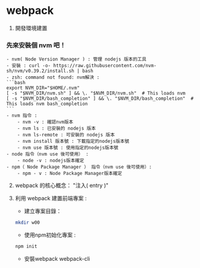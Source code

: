 # webpack

1. 開發環境建置
### 先來安裝個 nvm 吧！
    - nvm( Node Version Manager ) : 管理 nodejs 版本的工具
    - 安裝 : curl -o- https://raw.githubusercontent.com/nvm-sh/nvm/v0.39.2/install.sh | bash
    - zsh: command not found: nvm解決 :
    ```bash
    export NVM_DIR="$HOME/.nvm"
    [ -s "$NVM_DIR/nvm.sh" ] && \. "$NVM_DIR/nvm.sh"  # This loads nvm
    [ -s "$NVM_DIR/bash_completion" ] && \. "$NVM_DIR/bash_completion"  # This loads nvm bash_completion
    ```
    - nvm 指令 :
        - nvm -v : 確認nvm版本
        - nvm ls : 已安裝的 nodejs 版本
        - nvm ls-remote : 可安裝的 nodejs 版本
        - nvm install 版本號 : 下載指定的nodejs版本號
        - nvm use 版本號 : 使用指定的nodejs版本號
    - node 指令（nvm use 後可使用） :
        - node -v : nodejs版本確定
    - npm（ Node Package Manager ） 指令（nvm use 後可使用）:
        - npm - v : Node Package Manager版本確定

2. webpack 的核心概念： "注入( entry )"

3. 利用 webpack 建置前端專案 :
    - 建立專案目錄：
    ```bash
    mkdir w00
    ```
    - 使用npm初始化專案 :
    ```bash
    npm init
    ```
    - 安裝webpack webpack-cli